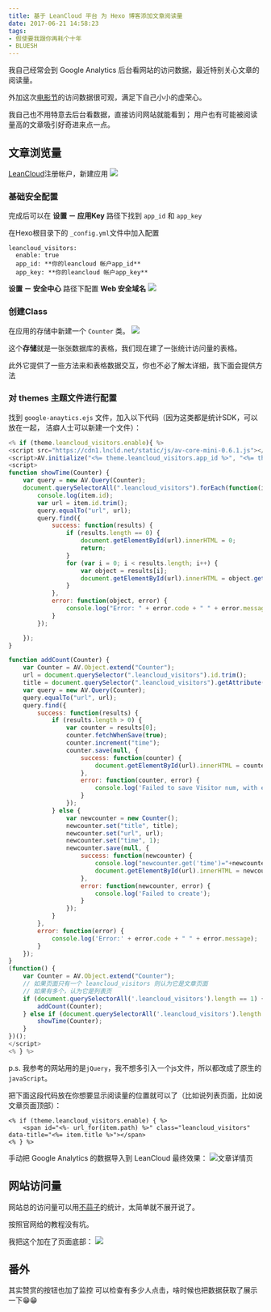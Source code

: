 ```yaml
---
title: 基于 LeanCloud 平台 为 Hexo 博客添加文章阅读量
date: 2017-06-21 14:58:23
tags:
- 假使要我跟你再耗个十年
- BLUESH
---
```

我自己经常会到 Google Analytics 后台看网站的访问数据，最近特别关心文章的阅读量。

外加这次[电影节](/blog/2017/06/09/2017上海电影节排片（官方改良版）/)的访问数据很可观，满足下自己小小的虚荣心。

我自己也不用特意去后台看数据，直接访问网站就能看到；
用户也有可能被阅读量高的文章吸引好奇进来点一点。


## 文章浏览量
[LeanCloud](https://leancloud.cn/)注册帐户，新建应用
<img src="/blog/images/blog/2017/0621_1.png" class="full-img">

### 基础安全配置

完成后可以在 **设置 － 应用Key** 路径下找到 `app_id` 和 `app_key`


在Hexo根目录下的 `_config.yml`文件中加入配置
```
leancloud_visitors:
  enable: true
  app_id: **你的leancloud 帐户app_id**
  app_key: **你的leancloud 帐户app_key**
```

**设置 － 安全中心** 路径下配置 **Web 安全域名**
<img src="/blog/images/blog/2017/0621_3.png" class="full-img">


### 创建Class

在应用的存储中新建一个 `Counter` 类。
<img src="/blog/images/blog/2017/0621_2.png" class="full-img">

这个**存储**就是一张张数据库的表格，我们现在建了一张统计访问量的表格。

此外它提供了一些方法来和表格数据交互，你也不必了解太详细，我下面会提供方法


### 对 themes 主题文件进行配置

找到 `google-anaytics.ejs` 文件，加入以下代码（因为这类都是统计SDK，可以放在一起，
洁癖人士可以新建一个文件）：
```javascript
<% if (theme.leancloud_visitors.enable){ %>
<script src="https://cdn1.lncld.net/static/js/av-core-mini-0.6.1.js"></script>
<script>AV.initialize("<%= theme.leancloud_visitors.app_id %>", "<%= theme.leancloud_visitors.app_key %>");</script>
<script>
function showTime(Counter) {
    var query = new AV.Query(Counter);
    document.querySelectorAll(".leancloud_visitors").forEach(function(item) {
        console.log(item.id);
        var url = item.id.trim();
        query.equalTo("url", url);
        query.find({
            success: function(results) {
                if (results.length == 0) {
                    document.getElementById(url).innerHTML = 0;
                    return;
                }
                for (var i = 0; i < results.length; i++) {
                    var object = results[i];
                    document.getElementById(url).innerHTML = object.get('time');
                }
            },
            error: function(object, error) {
                console.log("Error: " + error.code + " " + error.message);
            }
        });

    });
}

function addCount(Counter) {
    var Counter = AV.Object.extend("Counter");
    url = document.querySelector(".leancloud_visitors").id.trim();
    title = document.querySelector(".leancloud_visitors").getAttribute('data-title').trim();
    var query = new AV.Query(Counter);
    query.equalTo("url", url);
    query.find({
        success: function(results) {
            if (results.length > 0) {
                var counter = results[0];
                counter.fetchWhenSave(true);
                counter.increment("time");
                counter.save(null, {
                    success: function(counter) {
                        document.getElementById(url).innerHTML = counter.get('time');
                    },
                    error: function(counter, error) {
                        console.log('Failed to save Visitor num, with error message: ' + error.message);
                    }
                });
            } else {
                var newcounter = new Counter();
                newcounter.set("title", title);
                newcounter.set("url", url);
                newcounter.set("time", 1);
                newcounter.save(null, {
                    success: function(newcounter) {
                        console.log("newcounter.get('time')="+newcounter.get('time'));
                        document.getElementById(url).innerHTML = newcounter.get('time');
                    },
                    error: function(newcounter, error) {
                        console.log('Failed to create');
                    }
                });
            }
        },
        error: function(error) {
            console.log('Error:' + error.code + " " + error.message);
        }
    });
}
(function() {
    var Counter = AV.Object.extend("Counter");
    // 如果页面只有一个 leancloud_visitors 则认为它是文章页面
    // 如果有多个，认为它是列表页
    if (document.querySelectorAll('.leancloud_visitors').length == 1) {
        addCount(Counter);
    } else if (document.querySelectorAll('.leancloud_visitors').length > 1) {
        showTime(Counter);
    }
})();
</script>
<% } %>
```

p.s. 我参考的网站用的是`jQuery`，我不想多引入一个js文件，所以都改成了原生的 `javaScript`。

把下面这段代码放在你想要显示阅读量的位置就可以了（比如说列表页面，比如说文章页面顶部）：
```
<% if (theme.leancloud_visitors.enable) { %>
    <span id="<%- url_for(item.path) %>" class="leancloud_visitors" data-title="<%= item.title %>"></span>
<% } %>
```
手动把 Google Analytics 的数据导入到 LeanCloud
最终效果：
<img src="/blog/images/blog/2017/0621_6.png" alt="文章详情页" class="full-img">



## 网站访问量
网站总的访问量可以用[不蒜子](http://busuanzi.ibruce.info/)的统计，太简单就不展开说了。

按照官网给的教程没有坑。

我把这个加在了页面底部：
<img src="/blog/images/blog/2017/0621_4.png" class="full-img">

## 番外

其实赞赏的按钮也加了监控
可以检查有多少人点击，啥时候也把数据获取了展示一下😁😁
